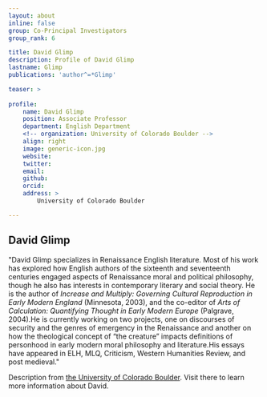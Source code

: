 ```yaml
---
layout: about
inline: false
group: Co-Principal Investigators
group_rank: 6

title: David Glimp
description: Profile of David Glimp
lastname: Glimp
publications: 'author^=*Glimp'

teaser: >
   
profile:
    name: David Glimp
    position: Associate Professor
    department: English Department 
    <!-- organization: University of Colorado Boulder -->
    align: right
    image: generic-icon.jpg
    website: 
    twitter: 
    email: 
    github: 
    orcid: 
    address: >
        University of Colorado Boulder

---
```


## David Glimp

"David Glimp specializes in Renaissance English literature. Most of his work has explored how English authors of the sixteenth and seventeenth centuries engaged aspects of Renaissance moral and political philosophy, though he also has interests in contemporary literary and social theory. He is the author of _Increase and Multiply: Governing Cultural Reproduction in Early Modern England_ (Minnesota, 2003), and the co-editor of _Arts of Calculation: Quantifying Thought in Early Modern Europe_ (Palgrave, 2004).He is currently working on two projects, one on discourses of security and the genres of emergency in the Renaissance and another on how the theological concept of “the creature” impacts definitions of personhood in early modern moral philosophy and literature.His essays have appeared in ELH, MLQ, Criticism, Western Humanities Review, and post medieval."

Description from [the University of Colorado Boulder](https://www.colorado.edu/english/david-glimp). Visit there to learn more information about David.
